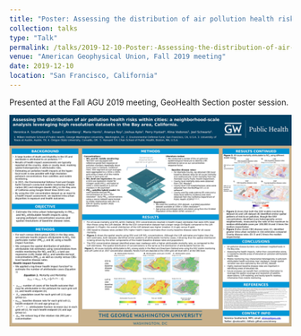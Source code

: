 ```yaml
---
title: "Poster: Assessing the distribution of air pollution health risks within cities: a neighborhood-scale analysis leveraging high resolution datasets in the Bay area, California."
collection: talks
type: "Talk"
permalink: /talks/2019-12-10-Poster:-Assessing-the-distribution-of-air-pollution-health-risks-within-cities:-a-neighborhood-scale-analysis-leveraging-high-resolution-datasets-in-the-Bay area,-California
venue: "American Geophysical Union, Fall 2019 meeting"
date: 2019-12-10
location: "San Francisco, California"
---
```


Presented at the Fall AGU 2019 meeting, GeoHealth Section poster session.

<img src='/images/posteragu.jpg'>

